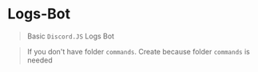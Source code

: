 # Logs-Bot

> Basic `Discord.JS` Logs Bot

> If you don't have folder `commands`. Create because folder `commands` is needed

